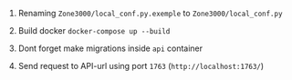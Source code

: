 
1) Renaming `Zone3000/local_conf.py.exemple` to  `Zone3000/local_conf.py`

2) Build docker `docker-compose up --build`

3) Dont forget make migrations inside `api` container

4) Send request to API-url using port `1763` (`http://localhost:1763/`)